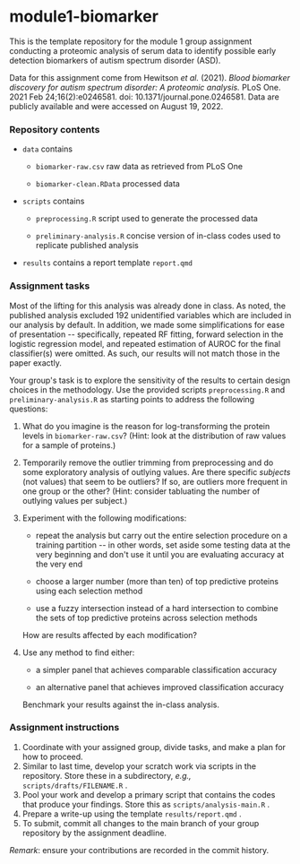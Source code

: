# module1-biomarker

This is the template repository for the module 1 group assignment conducting a proteomic analysis of serum data to identify possible early detection biomarkers of autism spectrum disorder (ASD).

Data for this assignment come from Hewitson *et al.* (2021). *Blood biomarker discovery for autism spectrum disorder: A proteomic analysis.* PLoS One. 2021 Feb 24;16(2):e0246581. doi: 10.1371/journal.pone.0246581. Data are publicly available and were accessed on August 19, 2022.

### Repository contents

-   `data` contains

    -   `biomarker-raw.csv` raw data as retrieved from PLoS One

    -   `biomarker-clean.RData` processed data

-   `scripts` contains

    -   `preprocessing.R` script used to generate the processed data

    -   `preliminary-analysis.R` concise version of in-class codes used to replicate published analysis

-   `results` contains a report template `report.qmd`

### Assignment tasks

Most of the lifting for this analysis was already done in class. As noted, the published analysis excluded 192 unidentified variables which are included in our analysis by default. In addition, we made some simplifications for ease of presentation -- specifically, repeated RF fitting, forward selection in the logistic regression model, and repeated estimation of AUROC for the final classifier(s) were omitted. As such, our results will not match those in the paper exactly.

Your group's task is to explore the sensitivity of the results to certain design choices in the methodology. Use the provided scripts `preprocessing.R` and `preliminary-analysis.R` as starting points to address the following questions:

1.  What do you imagine is the reason for log-transforming the protein levels in `biomarker-raw.csv`? (Hint: look at the distribution of raw values for a sample of proteins.)

2.  Temporarily remove the outlier trimming from preprocessing and do some exploratory analysis of outlying values. Are there specific *subjects* (not values) that seem to be outliers? If so, are outliers more frequent in one group or the other? (Hint: consider tabluating the number of outlying values per subject.)

3.  Experiment with the following modifications:

    -   repeat the analysis but carry out the entire selection procedure on a training partition -- in other words, set aside some testing data at the very beginning and don't use it until you are evaluating accuracy at the very end

    -   choose a larger number (more than ten) of top predictive proteins using each selection method

    -   use a fuzzy intersection instead of a hard intersection to combine the sets of top predictive proteins across selection methods

    How are results affected by each modification?

4.  Use any method to find either:

    -   a simpler panel that achieves comparable classification accuracy

    -   an alternative panel that achieves improved classification accuracy

    Benchmark your results against the in-class analysis.

### Assignment instructions

1.  Coordinate with your assigned group, divide tasks, and make a plan for how to proceed.
2.  Similar to last time, develop your scratch work via scripts in the repository. Store these in a subdirectory, *e.g.,* `scripts/drafts/FILENAME.R` .
3.  Pool your work and develop a primary script that contains the codes that produce your findings. Store this as `scripts/analysis-main.R` .
4.  Prepare a write-up using the template `results/report.qmd` .
5.  To submit, commit all changes to the main branch of your group repository by the assignment deadline.

*Remark*: ensure your contributions are recorded in the commit history.
